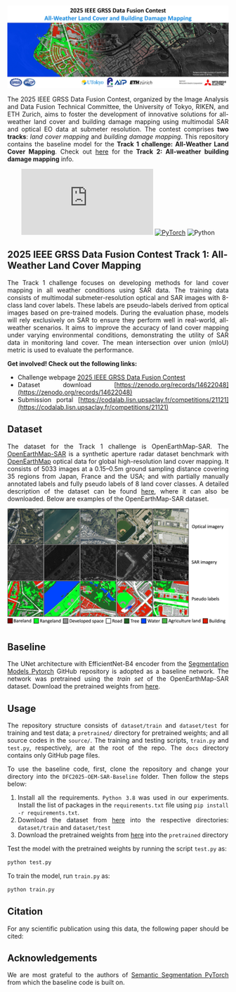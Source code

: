 <div align="center">

<p><img src="docs/DFC2025_Logo.jpg"></p>
</div>

<div align="justify">
<p>The 2025 IEEE GRSS Data Fusion Contest, organized by the Image Analysis and Data Fusion Technical Committee, the University of Tokyo, RIKEN, and ETH Zurich, aims to foster the development of innovative solutions for all-weather land cover and building damage mapping using multimodal SAR and optical EO data at submeter resolution. The contest comprises <b>two tracks</b>: <em>land cover mapping</em> and <em>building damage mapping</em>.
This repository contains the baseline model for the <b>Track 1 challenge: All-Weather Land Cover Mapping</b>. Check out <a href="https://github.com/ChenHongruixuan/BRIGHT">here</a> for the<b> Track 2: All-weather building damage mapping</b> info.</p>
</div>
  
  
<div align="center">
	
[![GitHub license](https://badgen.net/github/license/Naereen/Strapdown.js)](https://github.com/Naereen/StrapDown.js/blob/master/LICENSE)
<a href="https://pytorch.org/get-started/locally/"><img alt="PyTorch" src="https://img.shields.io/badge/PyTorch-ee4c2c?logo=pytorch&logoColor=white"></a>
![Python](https://img.shields.io/badge/python-3.8+-blue.svg)
</div>

## 2025 IEEE GRSS Data Fusion Contest Track 1: All-Weather Land Cover Mapping
<div align="justify">
<p>
The Track 1 challenge focuses on developing methods for land cover mapping in all weather conditions using SAR data. The training data consists of multimodal submeter-resolution optical and SAR images with 8-class land cover labels. These labels are pseudo-labels derived from optical images based on pre-trained models. During the evaluation phase, models will rely exclusively on SAR to ensure they perform well in real-world, all-weather scenarios. It aims to improve the accuracy of land cover mapping under varying environmental conditions, demonstrating the utility of SAR data in monitoring land cover. The mean intersection over union (mIoU) metric is used to evaluate the performance. 
</p> 
<p>

**Get involved! Check out the following links:** </br>
- Challenge webpage [2025 IEEE GRSS Data Fusion Contest](https://www.grss-ieee.org/technical-committees/image-analysis-and-data-fusion/?tab=data-fusion-contest)
- Dataset download [https://zenodo.org/records/14622048](https://zenodo.org/records/14622048) 
- Submission portal [https://codalab.lisn.upsaclay.fr/competitions/21121](https://codalab.lisn.upsaclay.fr/competitions/21121)
</p>
</div>

## Dataset
<div align="justify">

The dataset for the Track 1 challenge is OpenEarthMap-SAR. The [OpenEarthMap-SAR](https://zenodo.org/records/14622048) is a synthetic aperture radar dataset benchmark with [OpenEarthMap](https://open-earth-map.org/) optical data for global high-resolution land cover mapping. It consists of 5033 images at a 0.15–0.5m ground sampling distance covering 35 regions from Japan, France and the USA; and with partially manually annotated labels and fully pseudo labels of 8 land cover classes. A detailed description of the dataset can be found [here](https://zenodo.org/records/14622048), where it can also be downloaded. Below are examples of the OpenEarthMap-SAR dataset.

<p><img src="docs/DFC25_T1-min.png"></p>
</div>

## Baseline
<div align="justify">

The UNet architecture with EfficientNet-B4 encoder from the [Segmentation Models Pytorch](https://github.com/qubvel/segmentation_models.pytorch?tab=readme-ov-file) GitHub repository is adopted as a baseline network.
The network was pretrained using the *train set* of the OpenEarthMap-SAR dataset. Download the pretrained weights from [here](https://drive.google.com/file/d/1Myd8b2KVFRuYVPyjB6EAv70OsNmjtgB9/view?usp=sharing).

## Usage
<div align="justify">

The repository structure consists of `dataset/train` and `dataset/test` for training and test data; a `pretrained/` directory for pretrained weights; and all source codes in the `source/`. The training and testing scripts, `train.py` and `test.py`, respectively, are at the root of the repo. The `docs` directory contains only GitHub page files.

To use the baseline code, first, clone the repository and change your directory into the `DFC2025-OEM-SAR-Baseline` folder. Then follow the steps below:</br>
1. Install all the requirements. `Python 3.8` was used in our experiments. Install the list of packages in the `requirements.txt` file using `pip install -r requirements.txt`.
2. Download the dataset from [here](https://zenodo.org/records/14622048) into the respective directories: `dataset/train` and `dataset/test`
3. Download the pretrained weights from [here](https://drive.google.com/file/d/1Myd8b2KVFRuYVPyjB6EAv70OsNmjtgB9/view?usp=sharing) into the `pretrained` directory

Test the model with the pretrained weights by running the script `test.py` as:
```bash
python test.py
```
To train the model, run `train.py` as:
```bash
python train.py
```
</div>

## Citation
<div align="justify">
For any scientific publication using this data, the following paper should be cited:
<!--<pre style="white-space: pre-wrap; white-space: -moz-pre-wrap; white-space: -pre-wrap; white-space: -o-pre-wrap; word-wrap: break-word;">
@misc{bronibediako2024GFSS,
      title={Generalized Few-Shot Semantic Segmentation in Remote Sensing: Challenge and Benchmark}, 
      author={Clifford Broni-Bediako and Junshi Xia and Jian Song and Hongruixuan Chen and Mennatullah Siam and Naoto Yokoya},
      year={2024},
      note={arXiv:2409.11227},
      url={https://arxiv.org/abs/2409.11227}, 
}
</pre>-->
</div>

## Acknowledgements
<div align="justify">

We are most grateful to the authors of [Semantic Segmentation PyTorch](https://github.com/qubvel/segmentation_models.pytorch?tab=readme-ov-file) from which the baseline code is built on.
</div>
